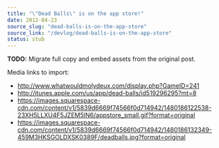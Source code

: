 ```yaml
---
title: "\"Dead Balls\" is on the app store!"
date: 2012-04-23
source_slug: "dead-balls-is-on-the-app-store"
source_link: "/devlog/dead-balls-is-on-the-app-store"
status: stub
---
```

**TODO:** Migrate full copy and embed assets from the original post.

Media links to import:
- http://www.whatwouldmolydeux.com/display.php?GameID=241
- http://itunes.apple.com/us/app/dead-balls/id519296295?mt=8
- https://images.squarespace-cdn.com/content/v1/5839d6669f74566f0d714942/1480186122538-23XH5LLXU4F5JZEM5IN6/appstore_small.gif?format=original
- https://images.squarespace-cdn.com/content/v1/5839d6669f74566f0d714942/1480186132349-459M3HKSGOLDXSK0389F/deadballs.jpg?format=original
